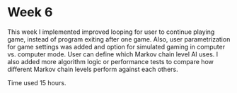 # Week 6

This week I implemented improved looping for user to continue playing game, instead of program exiting after one game. Also, user parametrization for game settings was added and option for simulated gaming in computer vs. computer mode. User can define which Markov chain level AI uses. I also added more algorithm logic or performance tests to compare how different Markov chain levels perform against each others.

Time used 15 hours.
